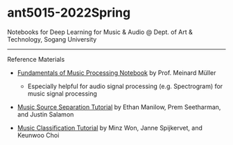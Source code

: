 # ant5015-2022Spring
Notebooks for Deep Learning for Music &amp; Audio @ Dept. of Art &amp; Technology, Sogang University

---------------
Reference Materials


- [Fundamentals of Music Processing Notebook](https://www.audiolabs-erlangen.de/resources/MIR/FMP/C0/C0.html) by Prof. Meinard Müller
  - Especially helpful for audio signal processing (e.g. Spectrogram) for music signal processing

- [Music Source Separation Tutorial](https://source-separation.github.io/tutorial/landing.html) by Ethan Manilow, Prem Seetharman, and Justin Salamon

- [Music Classification Tutorial](https://music-classification.github.io/tutorial/) by Minz Won, Janne Spijkervet, and Keunwoo Choi

